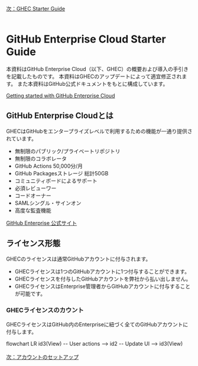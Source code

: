[次：GHEC Starter Guide](/GHEC_STARTER_GUIDE.md)
<br><br>

# GitHub Enterprise Cloud Starter Guide
本資料はGitHub Enterprise Cloud（以下、GHEC）の概要および導入の手引きを記載したものです。
本資料はGHECのアップデートによって適宜修正されます。
また本資料はGitHub公式ドキュメントをもとに構成しています。

[Getting started with GitHub Enterprise Cloud](https://docs.github.com/ja/get-started/onboarding/getting-started-with-github-enterprise-cloud)

## GitHub Enterprise Cloudとは
GHECはGitHubをエンタープライズレベルで利用するための機能が一通り提供されています。
- 無制限のパブリック/プライベートリポジトリ
- 無制限のコラボレータ
- GitHub Actions 50,000分/月
- GitHub Packagesストレージ 総計50GB
- コミュニティボードによるサポート
- 必須レビューワー
- コードオーナー
- SAMLシングル・サインオン
- 高度な監査機能

[GitHub Enterprise 公式サイト](https://github.co.jp/enterprise.html)

## ライセンス形態
GHECのライセンスは通常GitHubアカウントに付与されます。
- GHECライセンスは1つのGitHubアカウントに1つ付与することができます。
- GHECライセンスを付与したGitHubアカウントを弊社から払い出しません。
- GHECライセンスはEnterprise管理者からGitHubアカウントに付与することが可能です。

### GHECライセンスのカウント
GHECライセンスはGitHub内のEnterpriseに紐づく全てのGitHubアカウントに付与します。

flowchart LR
    id3(View) -- User actions --> id2 -- Update UI --> id3(View)
<br><br>
[次：アカウントのセットアップ](/ACCOUNT.md)